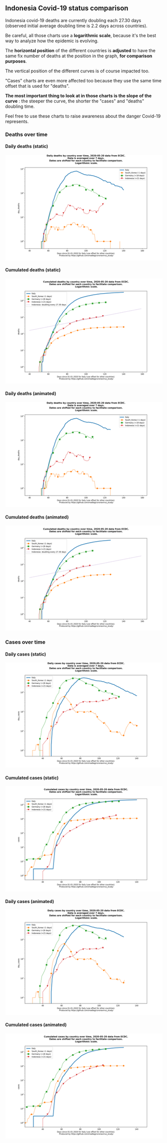 ## Indonesia Covid-19 status comparison 

Indonesia covid-19 deaths are currently doubling each 27.30 days (observed initial average doubling time is 2.2 days across countries).



Be careful, all those charts use a **logarithmic scale**, because it's the best way to analyze how the epidemic is evolving.
 
The **horizontal position** of the different countries is **adjusted** to have the same fix number of deaths at the position in the graph, **for comparison purposes**.

The vertical position of the different curves is of course impacted too.

"Cases" charts are even more affected too because they use the same time offset that is used for "deaths".

**The most important thing to look at in those charts is the slope of the curve** : the steeper the curve, the shorter the "cases" and "deaths" doubling time.

Feel free to use these charts to raise awareness about the danger Covid-19 represents. 


 
### Deaths over time
 
#### Daily deaths (static)
![Indonesia covid-19 daily deaths static chart](https://raw.githubusercontent.com/madlag/coronavirus_study/master/notebooks/graphs/2020-05-20/countries/Indonesia/2020-05-20_Indonesia_day_deaths.png "Indonesia covid-19 day_deaths static chart")   
 
#### Cumulated deaths (static)
![Indonesia covid-19 cumulated deaths static chart](https://raw.githubusercontent.com/madlag/coronavirus_study/master/notebooks/graphs/2020-05-20/countries/Indonesia/2020-05-20_Indonesia_deaths.png "Indonesia covid-19 deaths static chart")   
 
#### Daily deaths (animated)
![Indonesia covid-19 daily deaths animated chart](https://raw.githubusercontent.com/madlag/coronavirus_study/master/notebooks/graphs/2020-05-20/countries/Indonesia/2020-05-20_Indonesia_day_deaths.gif "Indonesia covid-19 day_deaths animated chart")   
 
#### Cumulated deaths (animated)
![Indonesia covid-19 cumulated deaths animated chart](https://raw.githubusercontent.com/madlag/coronavirus_study/master/notebooks/graphs/2020-05-20/countries/Indonesia/2020-05-20_Indonesia_deaths.gif "Indonesia covid-19 deaths animated chart")   

 
### Cases over time
 
#### Daily cases (static)
![Indonesia covid-19 daily cases static chart](https://raw.githubusercontent.com/madlag/coronavirus_study/master/notebooks/graphs/2020-05-20/countries/Indonesia/2020-05-20_Indonesia_day_cases.png "Indonesia covid-19 day_cases static chart")   
 
#### Cumulated cases (static)
![Indonesia covid-19 cumulated cases static chart](https://raw.githubusercontent.com/madlag/coronavirus_study/master/notebooks/graphs/2020-05-20/countries/Indonesia/2020-05-20_Indonesia_cases.png "Indonesia covid-19 cases static chart")   
 
#### Daily cases (animated)
![Indonesia covid-19 daily cases animated chart](https://raw.githubusercontent.com/madlag/coronavirus_study/master/notebooks/graphs/2020-05-20/countries/Indonesia/2020-05-20_Indonesia_day_cases.gif "Indonesia covid-19 day_cases animated chart")   
 
#### Cumulated cases (animated)
![Indonesia covid-19 cumulated cases animated chart](https://raw.githubusercontent.com/madlag/coronavirus_study/master/notebooks/graphs/2020-05-20/countries/Indonesia/2020-05-20_Indonesia_cases.gif "Indonesia covid-19 cases animated chart")   

